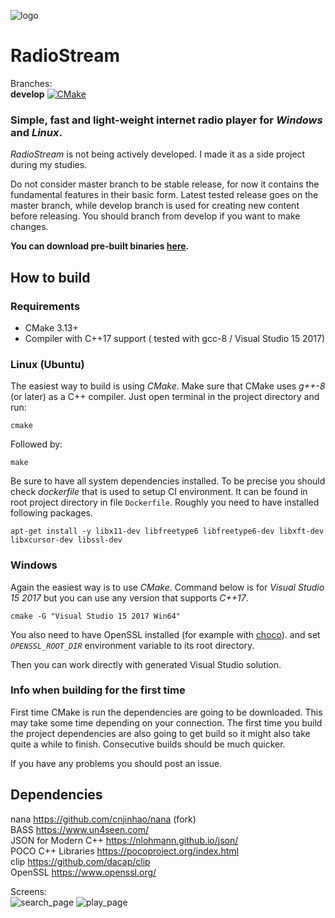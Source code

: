 ![logo](/resources/icon.png?raw=true)
# RadioStream  
Branches:  
**develop** [![CMake](https://github.com/khrynczenko/RadioStream/actions/workflows/cmake.yml/badge.svg?branch=develop)](https://github.com/khrynczenko/RadioStream/actions/workflows/cmake.yml)

### Simple, fast and light-weight internet radio player for *Windows* and *Linux*. 

*RadioStream* is not being actively developed. I made it as a side project during my studies.

Do not consider master branch to be stable release, for now it contains
the fundamental features in their basic form.
Latest tested release goes on the master branch, while develop branch 
is used for creating new content before releasing.
You should branch from develop if you want to make changes.

**You can download pre-built binaries [here](https://github.com/khrynczenko/RadioStream/releases).**

## How to build
### Requirements
- CMake 3.13+
- Compiler with C++17 support ( tested with gcc-8 / Visual Studio 15 2017)

### Linux (Ubuntu)
The easiest way to build is using *CMake*. Make sure that CMake uses *g++-8* (or later) as a 
C++ compiler.
Just open terminal in the project directory and run:

`cmake`  

Followed by:

`make`

Be sure to have all system dependencies installed. To be precise you should check *dockerfile* that is used to setup CI environment. It can be found in 
root project directory in file `Dockerfile`. Roughly you need to have installed following packages.  

`apt-get install -y libx11-dev libfreetype6 libfreetype6-dev libxft-dev libxcursor-dev libssl-dev`

### Windows
Again the easiest way is to use *CMake*. Command below is for *Visual Studio 15 2017* but you can use any version that supports *C++17*.

`cmake -G "Visual Studio 15 2017 Win64"`

You also need to have OpenSSL installed (for example with [choco](https://chocolatey.org/packages/openssl)).
and set *`OPENSSL_ROOT_DIR`* environment variable to its root directory.

Then you can work directly with generated Visual Studio solution.

### Info when building for the first time
First time CMake is run the dependencies are going to be downloaded. 
This may take some time depending on your connection. The first time you build 
the project dependencies are also going to get build so it might also take quite 
a while to finish. Consecutive builds should be much quicker.

If you have any problems you should post an issue.

## Dependencies
nana https://github.com/cnjinhao/nana (fork)  
BASS https://www.un4seen.com/  
JSON for Modern C++ https://nlohmann.github.io/json/  
POCO C++ Libraries https://pocoproject.org/index.html  
clip https://github.com/dacap/clip  
OpenSSL https://www.openssl.org/

Screens:  
![search_page](/static/search_page.png?raw=true)
![play_page](/static/play_page.png?raw=true)
